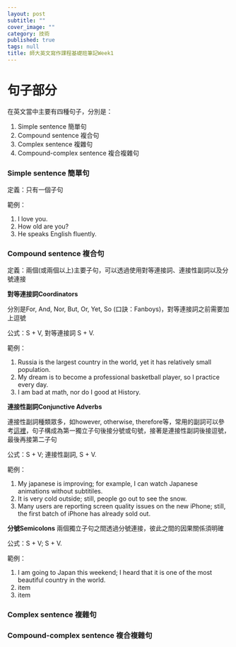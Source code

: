 ```yaml
---
layout: post
subtitle: ""
cover_image: ""
category: 技術
published: true
tags: null
title: 師大英文寫作課程基礎班筆記Week1
---
```


# 句子部分

在英文當中主要有四種句子，分別是：
1. Simple sentence 簡單句
2. Compound sentence 複合句
3. Complex sentence 複雜句
4. Compound-complex sentence 複合複雜句

### Simple sentence 簡單句
定義：只有一個子句

範例：
1. I love you.
2. How old are you?
3. He speaks English fluently.

### Compound sentence 複合句

定義：兩個(或兩個以上)主要子句，可以透過使用對等連接詞、連接性副詞以及分號連接

**對等連接詞Coordinators**

分別是For, And, Nor, But, Or, Yet, So (口訣：Fanboys)，對等連接詞之前需要加上逗號

公式：S + V, 對等連接詞 S + V.

範例：
1. Russia is the largest country in the world, yet it has relatively small population.
2. My dream is to become a professional basketball player, so I practice every day.
3. I am bad at math, nor do I good at History.

**連接性副詞Conjunctive Adverbs**

連接性副詞種類眾多，如however, otherwise, therefore等，常用的副詞可以參考[這裡](http://www.taiwantestcentral.com/Grammar/Title.aspx?ID=119)，句子構成為第一獨立子句後接分號或句號，接著是連接性副詞後接逗號，最後再接第二子句

公式：S + V; 連接性副詞, S + V.

範例：
1. My japanese is improving; for example, I can watch Japanese animations without subtitiles.
2. It is very cold outside; still, people go out to see the snow.
3. Many users are reporting screen quality issues on the new iPhone; still, the first batch of iPhone has already sold out.



**分號Semicolons**
兩個獨立子句之間透過分號連接，彼此之間的因果關係須明確

公式：S + V; S + V.

範例：
1. I am going to Japan this weekend; I heard that it is one of the most beautiful country in the world.
2. item
3. item




### Complex sentence 複雜句
### Compound-complex sentence 複合複雜句
